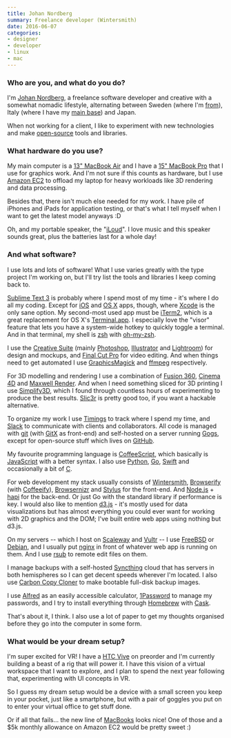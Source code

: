 ```yaml
---
title: Johan Nordberg
summary: Freelance developer (Wintersmith)
date: 2016-06-07
categories:
- designer
- developer
- linux
- mac
---
```


### Who are you, and what do you do?

I'm [Johan Nordberg](https://johan-nordberg.com/ "Johan's website."), a freelance software developer and creative with a somewhat nomadic lifestyle, alternating between Sweden (where I'm [from](https://en.wikipedia.org/wiki/Luleå "The Wikipedia entry for Luleå.")), Italy (where I have my [main base](https://en.wikipedia.org/wiki/Florence "The Wikipedia entry for Florence.")) and Japan.

When not working for a client, I like to experiment with new technologies and make [open-source](https://github.com/jnordberg "Johan's GitHub account.") tools and libraries.

### What hardware do you use?

My main computer is a [13" MacBook Air][macbook-air] and I have a [15" MacBook Pro][macbook-pro] that I use for graphics work. And I'm not sure if this counts as hardware, but I use [Amazon EC2][ec2] to offload my laptop for heavy workloads like 3D rendering and data processing.

Besides that, there isn't much else needed for my work. I have pile of iPhones and iPads for application testing, or that's what I tell myself when I want to get the latest model anyways :D

Oh, and my portable speaker, the "[iLoud][]". I love music and this speaker sounds great, plus the batteries last for a whole day!

### And what software?

I use lots and lots of software! What I use varies greatly with the type project I'm working on, but I'll try list the tools and libraries I keep coming back to.

[Sublime Text 3][sublime-text] is probably where I spend most of my time - it's where I do all my coding. Except for [iOS][] and [OS X][macos] apps, though, where [Xcode][] is the only sane option. My second-most used app must be [iTerm2][], which is a great replacement for OS X's [Terminal.app][terminal]. I especially love the "visor" feature that lets you have a system-wide hotkey to quickly toggle a terminal. And in that terminal, my shell is [zsh][] with [oh-my-zsh][].

I use the [Creative Suite][creative-suite] (mainly [Photoshop][], [Illustrator][] and [Lightroom][]) for design and mockups, and [Final Cut Pro][final-cut-pro] for video editing. And when things need to get automated I use [GraphicsMagick][] and [ffmpeg][] respectively.

For 3D modelling and rendering I use a combination of [Fusion 360][fusion-360], [Cinema 4D][cinema-4d] and [Maxwell Render][maxwell-render]. And when I need something sliced for 3D printing I use [Simplify3D][], which I found through countless hours of experimenting to produce the best results. [Slic3r][] is pretty good too, if you want a hackable alternative.

To organize my work I use [Timings][] to track where I spend my time, and [Slack][] to communicate with clients and collaborators. All code is managed with [git][] (with [GitX][] as front-end) and self-hosted on a server running [Gogs][], except for open-source stuff which lives on [GitHub][].

My favourite programming language is [CoffeeScript][], which basically is [JavaScript][] with a better syntax. I also use [Python][], [Go][], [Swift][swift.2] and occasionally a bit of [C][].

For web development my stack usually consists of [Wintersmith][], [Browserify][] (with [Coffeeify][]), [Browsernizr][] and [Stylus][] for the front-end. And [Node.js][] + [hapi][] for the back-end. Or just Go with the standard library if performance is key. I would also like to mention [d3.js][] - it's mostly used for data visualizations but has almost everything you could ever want for working with 2D graphics and the DOM; I've built entire web apps using nothing but d3.js.

On my servers -- which I host on [Scaleway][] and [Vultr][] -- I use [FreeBSD][] or [Debian][], and I usually put [nginx][] in front of whatever web app is running on them. And I use [rsub][] to remote edit files on them.

I manage backups with a self-hosted [Syncthing][] cloud that has servers in both hemispheres so I can get decent speeds wherever I'm located. I also use [Carbon Copy Cloner][carbon-copy-cloner] to make bootable full-disk backup images.

I use [Alfred][] as an easily accessible calculator, [1Password][] to manage my passwords, and I try to install everything through [Homebrew][] with [Cask][homebrew-cask].

That's about it, I think. I also use a lot of paper to get my thoughts organised before they go into the computer in some form.

### What would be your dream setup?

I'm super excited for VR! I have a [HTC Vive][vive] on preorder and I'm currently building a beast of a rig that will power it. I have this vision of a virtual workspace that I want to explore, and I plan to spend the next year following that, experimenting with UI concepts in VR.

So I guess my dream setup would be a device with a small screen you keep in your pocket, just like a smartphone, but with a pair of goggles you put on to enter your virtual office to get stuff done.

Or if all that fails... the new line of [MacBooks][macbook.2] looks nice! One of those and a $5k monthly allowance on Amazon EC2 would be pretty sweet :)

[1password]: https://1password.com "Password management software for Mac OS X."
[alfred]: https://www.alfredapp.com/ "A launcher app for the Mac."
[browserify]: http://browserify.org/ "A Node.js dependency manager."
[browsernizr]: https://github.com/jnordberg/browsernizr "A Modernizer module for Browserify."
[c]: https://en.wikipedia.org/wiki/C_(programming_language) "A compiled programming language."
[carbon-copy-cloner]: https://bombich.com/ "Mac disk backup software."
[cinema-4d]: http://web.archive.org/web/20160602174133/http://www.maxon.net/en/products/cinema-4d-prime/who-should-use-it.html "3D rendering software."
[coffeeify]: https://github.com/jnordberg/coffeeify "A CoffeeScript module for Browserify."
[coffeescript]: https://coffeescript.org/ "A language that compiles into Javascript."
[creative-suite]: https://www.adobe.com/creativecloud.html "A collection of design tools."
[d3.js]: https://d3js.org/ "A Javascript framework for manipulating data."
[debian]: https://www.debian.org/ "A Linux distribution."
[ec2]: https://aws.amazon.com/ec2/ "A web service for virtualised processing."
[ffmpeg]: http://www.ffmpeg.org/ "Comprehensive audio/video software."
[final-cut-pro]: https://en.wikipedia.org/wiki/Final_Cut_Pro "A nonlinear video editor."
[freebsd]: https://www.freebsd.org/ "An open source operating system."
[fusion-360]: http://web.archive.org/web/20221224070522/https://www.autodesk.com/products/fusion-360/overview "Cloud-based CAD/CAM software."
[git]: https://git-scm.com/ "A version control system."
[github]: https://github.com/ "A Git code repository service."
[gitx]: http://gitx.frim.nl/ "A git GUI for Mac OS X."
[go]: https://golang.org/ "A compiled programming language."
[gogs]: http://web.archive.org/web/20221219133336/https://gogs.io/ "A self-hosted git service."
[graphicsmagick]: http://www.graphicsmagick.org/ "Image editing and converting software."
[hapi]: https://hapijs.com/ "A web framework."
[homebrew-cask]: https://github.com/caskroom/homebrew-cask "A command-line tool for installing Mac applications."
[homebrew]: http://brew.sh "Command-line package manager for Mac OS X."
[illustrator]: https://www.adobe.com/products/illustrator.html "A vector graphics editor."
[iloud]: https://www.ikmultimedia.com/products/iloud/ "A portable Bluetooth speaker."
[ios]: https://www.apple.com/ios/ios-10/ "A mobile operating system."
[iterm2]: https://iterm2.com/ "An alternative terminal application for Mac OS X."
[javascript]: https://en.wikipedia.org/wiki/JavaScript "An interpreted scripting language."
[lightroom]: https://www.adobe.com/products/photoshop-lightroom.html "Photo management and editing software."
[macbook-air]: https://www.apple.com/macbook-air/ "A very thin laptop."
[macbook-pro]: https://www.apple.com/macbook-pro/ "A laptop."
[macbook.2]: https://en.wikipedia.org/wiki/MacBook_(2015_version) "A very thin 12 inch laptop."
[macos]: https://en.wikipedia.org/wiki/MacOS "An operating system for Mac hardware."
[maxwell-render]: http://www.maxwellrender.com/products/maxwell-render-suite "3D rendering software."
[nginx]: http://nginx.org/ "A very fast web/mail server."
[node.js]: https://nodejs.org/en/ "A Javascript application platform."
[oh-my-zsh]: https://github.com/robbyrussell/oh-my-zsh "A framework of extensions and themes for the zsh shell."
[photoshop]: https://www.adobe.com/products/photoshop.html "A bitmap image editor."
[python]: https://www.python.org/ "An interpreted scripting language."
[rsub]: https://github.com/henrikpersson/rsub "Software for editing file remotely via Sublime Text."
[scaleway]: https://www.scaleway.com/ "An SSD-based web hosting service."
[simplify3d]: https://www.simplify3d.com/ "3D printing software."
[slack]: https://slack.com/ "A collaboration service."
[slic3r]: https://slic3r.org/ "3D printing software."
[stylus]: http://stylus-lang.com/ "A dynamic language for generating CSS."
[sublime-text]: http://www.sublimetext.com/ "A coder's text editor."
[swift.2]: https://swift.org/ "A compiled programming language."
[syncthing]: https://syncthing.net/ "Self-hosted file syncing software."
[terminal]: https://en.wikipedia.org/wiki/Terminal_(OS_X) "A console application included with Mac OS X."
[timings]: https://www.mediaatelier.com/Timings2/ "Time tracking software for the Mac."
[vive]: http://www.htcvr.com/ "A SteamVR headset."
[vultr]: https://www.vultr.com/ "An SSD-based web hosting service."
[wintersmith]: http://wintersmith.io/ "A static site generator."
[xcode]: https://en.wikipedia.org/wiki/Xcode "An IDE for Mac developers."
[zsh]: http://www.zsh.org/ "An interactive shell and scripting language."
